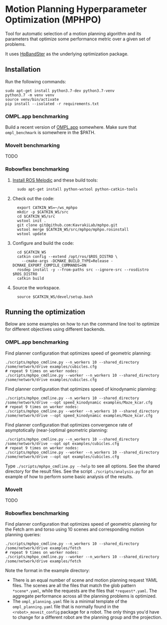 # Motion Planning Hyperparameter Optimization (MPHPO)

Tool for automatic selection of a motion planning algorithm and its parameters
that optimize some performance metric over a given set of problems.

It uses [HpBandSter](https://github.com/automl/HpBandSter) as the underlying
optimization package.

## Installation

Run the following commands:

    sudo apt-get install python3.7-dev python3.7-venv
    python3.7 -m venv venv
    source venv/bin/activate
    pip install --isolated -r requirements.txt

### OMPL.app benchmarking

Build a recent version of [OMPL.app](http://ompl.kavrakilab.org)
somewhere. Make sure that `ompl_benchmark` is somewhere in the $PATH.

### MoveIt benchmarking

TODO

### Robowflex benchmarking

1. [Install ROS Melodic](http://wiki.ros.org/melodic/Installation/Ubuntu) and these build tools:

         sudo apt-get install python-wstool python-catkin-tools

2. Check out the code:

         export CATKIN_WS=~/ws_mphpo
         mkdir -p $CATKIN_WS/src
         cd $CATKIN_WS/src
         wstool init .
         git clone git@github.com:KavrakiLab/mphpo.git
         wstool merge $CATKIN_WS/src/mphpo/mphpo.rosinstall
         wstool update

3. Configure and build the code:

         cd $CATKIN_WS
         catkin config --extend /opt/ros/$ROS_DISTRO \
           --cmake-args -DCMAKE_BUILD_TYPE=Release -DCMAKE_EXPORT_COMPILE_COMMANDS=ON
         rosdep install -y --from-paths src --ignore-src --rosdistro $ROS_DISTRO
         catkin build

4. Source the workspace.

         source $CATKIN_WS/devel/setup.bash

## Running the optimization

Below are some examples on how to run the command line tool to optimize for different objectives using different backends.

### OMPL.app benchmarking

Find planner configuration that optimizes speed of geometric planning:

    ./scripts/mphpo_cmdline.py --n_workers 10 --shared_directory /some/network/drive examples/cubicles.cfg
    # repeat 9 times on worker nodes:
    ./scripts/mphpo_cmdline.py --worker --n_workers 10 --shared_directory /some/network/drive examples/cubicles.cfg

Find planner configuration that optimizes speed of kinodynamic planning:

    ./scripts/mphpo_cmdline.py --n_workers 10 --shared_directory /some/network/drive --opt speed_kinodynamic examples/Maze_kcar.cfg
    # repeat 9 times on worker nodes:
    ./scripts/mphpo_cmdline.py --worker --n_workers 10 --shared_directory /some/network/drive --opt speed_kinodynamic examples/Maze_kcar.cfg

Find planner configuration that optimizes convergence rate of asymptotically (near-)optimal geometric planning:

    ./scripts/mphpo_cmdline.py --n_workers 10 --shared_directory /some/network/drive --opt opt examples/cubicles.cfg
    # repeat 9 times on worker nodes:
    ./scripts/mphpo_cmdline.py --worker --n_workers 10 --shared_directory /some/network/drive --opt opt examples/cubicles.cfg

Type `./scripts/mphpo_cmdline.py --help` to see all options. See the shared directory for the result files. See the script `./scripts/analysis.py` for an example of how to perform some basic analysis of the results.

### MoveIt

TODO

### Robowflex benchmarking

Find planner configuration that optimizes speed of geometric planning for the Fetch arm and torso using 10 scenes and corresponding motion planning queries:

    ./scripts/mphpo_cmdline.py --n_workers 10 --shared_directory /some/network/drive examples/fetch
    # repeat 9 times on worker nodes:
    ./scripts/mphpo_cmdline.py --worker --n_workers 10 --shared_directory /some/network/drive examples/fetch

Note the format in the example directory:

- There is an equal number of scene and motion planning request YAML files. The scenes are all the files that match the glob pattern `*scene*.yaml`, while the requests are the files that `*request*.yaml`. The aggregate performance across all the planning problems is optimized.
- The `ompl_planning.yaml` file is a minimal template of the `ompl_planning.yaml` file that is normally found in the `<robot>_moveit_config` package for a robot. The only things you'd have to change for a different robot are the planning group and the projection.
